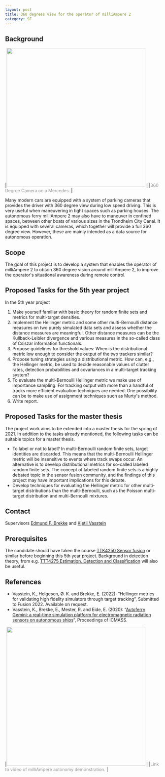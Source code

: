```yaml
---
layout: post
title: 360 degrees view for the operator of milliAmpere 2
category: SF
---
```

## Background

|[<img src="https://img.youtube.com/vi/uxvKOmjzXvU/0.jpg" width="450">](https://www.youtube.com/watch?v=uxvKOmjzXvU) |
|<span style="color:#959595">360 Degree Camera on a Mercedes. </span> |

Many modern cars are equipped with a system of parking cameras that provides the driver with 360 degree view during low speed driving. 
This is very useful when maneuvering in tight spaces such as parking houses. The autonomous ferry milliAmpere 2 may also have to maneuver in confined spaces, between other boats of various sizes in the Trondheim City Canal. It is equipped with several cameras, which together will provide a full 360 degree view. However, these are mainly intended as a data source for autonomous operation. 

## Scope

The goal of this project is to develop a system that enables the operator of milliAmpere 2 to obtain 360 degree vision around milliAmpere 2, to improve the operator's situational awareness during remote control. 

## Proposed Tasks for the 5th year project

In the 5th year project 

1. Make yourself familiar with basic theory for random finite sets and metrics for multi-target densities.  
2. Implement the Hellinger metric and some other multi-Bernoulli distance measures on two purely simulated data sets and assess whether the distance measures are meaningful. Other distance measures can be the Kullback-Leibler divergence and various measures in the so-called class of Csiszar information functionals.
3. Propose guidelines for threshold values: When is the distributional metric low enough to consider the output of the two trackers similar?
4. Propose tuning strategies using a distributional metric. How can, e.g., the Hellinger metric, be used to decide reasonable values of clutter rates, detection probabilities and covariances in a multi-target tracking system?
5. To evaluate the multi-Bernoulli Hellinger metric we make use of importance sampling. For tracking output with more than a handful of tracks more efficient evaluation techniques are needed. One possibility can be to make use of assignment techniques such as Murty's method. 
6. Write report.

## Proposed Tasks for the master thesis

The project work aims to be extended into a master thesis for the spring of 2021. In addition to the tasks already mentioned, the following tasks can be suitable topics for a master thesis.

* To label or not to label? In multi-Bernoulli random finite sets, target identities are discarded. This means that the multi-Bernoulli Hellinger metric will be insensitive to events where track swaps occur. An alternative is to develop distributional metrics for so-called labeled random finite sets. The concept of labeled random finite sets is a highly debated topic in the sensor fusion community, and the findings of this project may have important implications for this debate. 
* Develop techniques for evaluating the Hellinger metric for other multi-target distributions than the multi-Bernoulli, such as the Poisson multi-target distribution and multi-Bernoulli mixtures.

## Contact
Supervisors [Edmund F. Brekke](http://www.ntnu.no/ansatte/edmundfo) and 
[Kjetil Vasstein](https://www.ntnu.no/ansatte/kjetv)

## Prerequisites

The candidate should have taken the course  [TTK4250 Sensor fusion] or similar before beginning this 5th year project. Background in detection theory, from e.g. [TTT4275 Estimation, Detection and Classification] will also be useful. 

## References

* Vasstein, K., Helgesen, Ø. K. and Brekke, E. (2022): “Hellinger metrics for validating high fidelity simulators through target tracking”, Submitted to Fusion 2022. Available on request. 
* Vasstein, K., Brekke, E., Mester, R. and Eide, E. (2020): “[Autoferry Gemini: a real-time simulation platform for electromagnetic radiation sensors on autonomous ships](https://iopscience.iop.org/article/10.1088/1757-899X/929/1/012032)”, Proceedings of ICMASS. 


|[<img src="https://img.youtube.com/vi/Ry3-yxVaDuE/0.jpg" width="450">](https://www.youtube.com/watch?v=Ry3-yxVaDuE) |
|<span style="color:#959595">Link to video of milliAmpere autonomy demonstration. </span> |

[TTK4250 Sensor fusion]: http://folk.ntnu.no/edmundfo/msc2019-2020/sf13chapters.pdf
[(Vasstein 2021)]: https://ntnuopen.ntnu.no/ntnu-xmlui/handle/11250/2781031
[Autoferry Gemini]: https://iopscience.iop.org/article/10.1088/1757-899X/929/1/012032
[TTT4275 Estimation, Detection and Classification]: https://www.ntnu.edu/studies/courses/TTT4275#tab=omEmnet